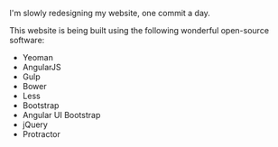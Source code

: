 I'm slowly redesigning my website, one commit a day.

This website is being built using the following wonderful open-source software:

- Yeoman
- AngularJS
- Gulp
- Bower
- Less
- Bootstrap
- Angular UI Bootstrap
- jQuery
- Protractor

